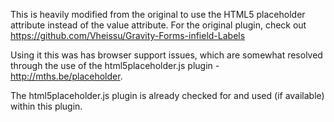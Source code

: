 This is heavily modified from the original to use the HTML5 placeholder attribute instead of the value attribute. For the original plugin, check out https://github.com/Vheissu/Gravity-Forms-infield-Labels

Using it this was has browser support issues, which are somewhat resolved through the use of the html5placeholder.js plugin - http://mths.be/placeholder.

The html5placeholder.js plugin is already checked for and used (if available) within this plugin.